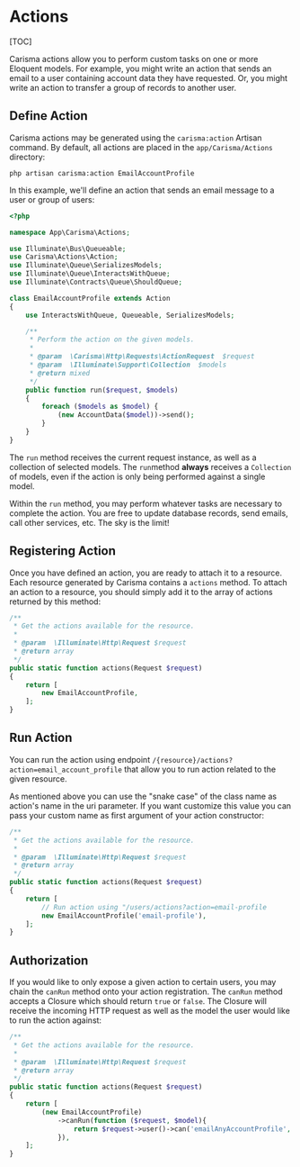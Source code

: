 # Actions

[TOC]

Carisma actions allow you to perform custom tasks on one or more Eloquent models. For example, you might write an action that sends an email to a user containing account data they have requested. Or, you might write an action to transfer a group of records to another user.

## Define Action

Carisma actions may be generated using the `carisma:action` Artisan command. By default, all actions are placed in the `app/Carisma/Actions` directory:


```shell
php artisan carisma:action EmailAccountProfile
```

In this example, we'll define an action that sends an email message to a user or group of users:

```php
<?php

namespace App\Carisma\Actions;

use Illuminate\Bus\Queueable;
use Carisma\Actions\Action;
use Illuminate\Queue\SerializesModels;
use Illuminate\Queue\InteractsWithQueue;
use Illuminate\Contracts\Queue\ShouldQueue;

class EmailAccountProfile extends Action
{
    use InteractsWithQueue, Queueable, SerializesModels;

    /**
     * Perform the action on the given models.
     *
     * @param  \Carisma\Http\Requests\ActionRequest  $request
     * @param  \Illuminate\Support\Collection  $models
     * @return mixed
     */
    public function run($request, $models)
    {
        foreach ($models as $model) {
            (new AccountData($model))->send();
        }
    }
}
```

The `run` method receives the current request instance, as well as a collection of selected models. The `run`method **always** receives a `Collection` of models, even if the action is only being performed against a single model.

Within the `run` method, you may perform whatever tasks are necessary to complete the action. You are free to update database records, send emails, call other services, etc. The sky is the limit!

## Registering Action

Once you have defined an action, you are ready to attach it to a resource. Each resource generated by Carisma contains a `actions` method. To attach an action to a resource, you should simply add it to the array of actions returned by this method:

```php
/**
 * Get the actions available for the resource.
 *
 * @param  \Illuminate\Http\Request $request
 * @return array
 */
public static function actions(Request $request)
{
    return [
        new EmailAccountProfile,
    ];
}
```

## Run Action

You can run the action using endpoint `/{resource}/actions?action=email_account_profile` that allow you to run action related to the given resource.

As mentioned above you can use the "snake case" of the class name as action's name in the uri parameter. If you want customize this value you can pass your custom name as first argument of your action constructor:

```php
/**
 * Get the actions available for the resource.
 *
 * @param  \Illuminate\Http\Request $request
 * @return array
 */
public static function actions(Request $request)
{
    return [
        // Run action using "/users/actions?action=email-profile
        new EmailAccountProfile('email-profile'),
    ];
}
```

## Authorization

If you would like to only expose a given action to certain users, you may chain the `canRun` method onto your action registration. The `canRun` method accepts a Closure which should return `true` or `false`. The Closure will receive the incoming HTTP request as well as the model the user would like to run the action against:

```php
/**
 * Get the actions available for the resource.
 *
 * @param  \Illuminate\Http\Request $request
 * @return array
 */
public static function actions(Request $request)
{
    return [
        (new EmailAccountProfile)
        	->canRun(function ($request, $model){
        		return $request->user()->can('emailAnyAccountProfile', $model);
        	}),
    ];
}
```

